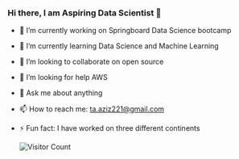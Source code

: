 ### Hi there, I am Aspiring Data Scientist 👋


- 🔭 I’m currently working on Springboard Data Science bootcamp
- 🌱 I’m currently learning Data Science and Machine Learning
- 👯 I’m looking to collaborate on open source
- 🤔 I’m looking for help AWS
- 💬 Ask me about anything
- 📫 How to reach me: ta.aziz221@gmail.com
- ⚡ Fun fact: I have worked on three different continents




   
    ![Visitor Count](https://profile-counter.glitch.me/{ttariqaziz}/count.svg)


